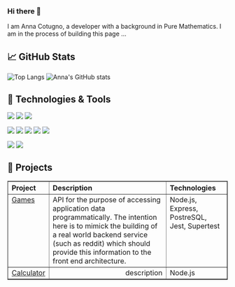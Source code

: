 ### Hi there 👋

I am Anna Cotugno, a developer with a background in Pure Mathematics. I am in the process of building this page ...

<!--
![Jokes Card](https://readme-jokes.vercel.app/api)
-->
## &#x1f4c8; GitHub Stats

![Top Langs](https://github-readme-stats.vercel.app/api/top-langs/?username=amgc3&langs_count=8&theme=vue-dark)
![Anna's GitHub stats](https://github-readme-stats.vercel.app/api?username=amgc3&count_private=true&show_icons=true&theme=vue-dark)



## 🔧 Technologies & Tools

![](https://img.shields.io/badge/Editor-IntelliJ_IDEA-informational?style=flat&logo=intellij-idea&logoColor=white&color=2bbc8a)
![](https://img.shields.io/badge/Editor-Visual_Studio_Code-informational?style=flat&logo=visual-studio-code&logoColor=white&color=2bbc8a)
![](https://img.shields.io/badge/Editor-PyCharm-informational?style=flat&logo=pycharm&logoColor=white&color=2bbc8a)
<!-- ![](https://img.shields.io/badge/Code-Python-informational?style=flat&logo=python&logoColor=white&color=2bbc8a)-->
![](https://img.shields.io/badge/Code-Ruby-informational?style=flat&logo=ruby&logoColor=white&color=2bbc8a)
![](https://img.shields.io/badge/Code-JavaScript-informational?style=flat&logo=javascript&logoColor=white&color=2bbc8a)
![](https://img.shields.io/badge/Code-Node.js-informational?style=flat&logo=node.js&logoColor=white&color=2bbc8a)
![](https://img.shields.io/badge/Code-Java-informational?style=flat&logo=java&logoColor=white&color=2bbc8a)
![](https://img.shields.io/badge/Code-React-informational?style=flat&logo=react&logoColor=white&color=2bbc8a)
<!-- ![](https://img.shields.io/badge/Code-Angular-informational?style=flat&logo=angular&logoColor=white&color=2bbc8a)-->
<!-- ![](https://img.shields.io/badge/Code-Haskell-informational?style=flat&logo=haskell&logoColor=white&color=2bbc8a) -->
<!-- ![](https://img.shields.io/badge/Code-Vue-informational?style=flat&logo=vue.js&logoColor=white&color=2bbc8a) -->
![](https://img.shields.io/badge/Tools-PostgreSQL-informational?style=flat&logo=postgresql&logoColor=white&color=2bbc8a)
![](https://img.shields.io/badge/Tools-Jest-informational?style=flat&logo=jest&logoColor=white&color=2bbc8a)
<!-- ![](https://img.shields.io/badge/Tools-MongoDB-informational?style=flat&logo=mongodb&logoColor=white&color=2bbc8a) -->


## 🔭 Projects

<table border="1" cellpadding="4" cellspacing="0">
<thead><tr><th align="left">Project</th><th align="left">Description</th><th align="left">Technologies</th></tr></thead>
<tbody>
  <tr valign="top"><td><a href="https://annas-games-reviews.herokuapp.com/">Games</a></td><td align="left"> API for the purpose of accessing application data programmatically. The intention here is to mimick the building of a real world backend service (such as reddit) which should provide this information to the front end architecture.</td><td align="left">Node.js, Express, PostreSQL, Jest, Supertest</td></tr>
  <tr valign="top"><td><a href="https://github.com/amgc3/Calculator.git">Calculator</a></td><td align="right">description</td><td align="leftt">Node.js</td></tr>
</tbody>
<!-- <tfoot><tr valign="top"><td align="right">next</td><td align="right">next</td></tr>
</tfoot> -->
</table>


<!--
**amgc3/amgc3** is a ✨ _special_ ✨ repository because its `README.md` (this file) appears on your GitHub profile.


Here are some ideas to get you started:

- 🔭 I’m currently working on ...
- 🌱 I’m currently learning ...
- 👯 I’m looking to collaborate on ...
- 🤔 I’m looking for help with ...
- 💬 Ask me about ...
- 📫 How to reach me: ...
- 😄 Pronouns: ...
- ⚡ Fun fact: ...
-->
